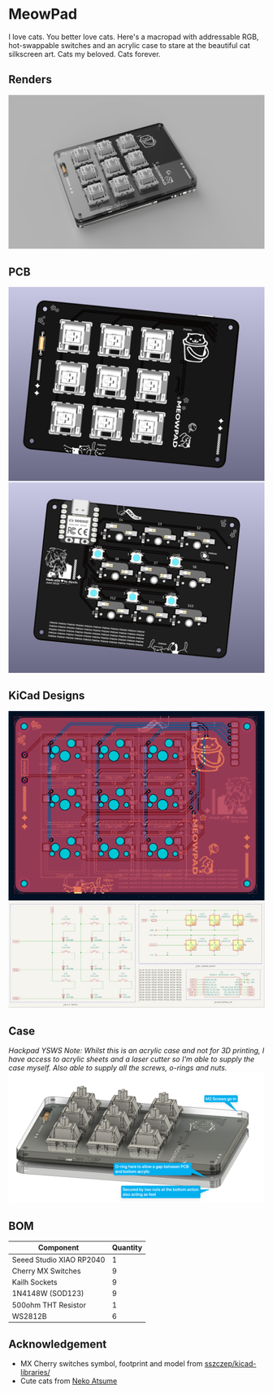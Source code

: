 # MeowPad
I love cats. You better love cats. Here's a macropad with addressable RGB, hot-swappable switches and an acrylic case to stare at the beautiful cat silkscreen art. Cats my beloved. Cats forever.
## Renders
![Render 1](https://github.com/Jayx2u/meowpad/blob/main/assets/render.png?raw=true)

## PCB
![Font of PCB](https://github.com/Jayx2u/meowpad/blob/main/assets/frontpcb.png?raw=true)
![Back of PCB](https://github.com/Jayx2u/meowpad/blob/main/assets/backpcb.png?raw=true)

## KiCad Designs
![PCB](https://github.com/Jayx2u/meowpad/blob/main/assets/pcb.png?raw=true)
![Schematic](https://github.com/Jayx2u/meowpad/blob/main/assets/schematic.png?raw=true)

## Case
_Hackpad YSWS Note: Whilst this is an acrylic case and not for 3D printing, I have access to acrylic sheets and a laser cutter so I'm able to supply the case myself. Also able to supply all the screws, o-rings and nuts._
![Case Design](https://github.com/Jayx2u/meowpad/blob/main/assets/case.png?raw=true)

## BOM
| Component                             | Quantity |
|---------------------------------------|----------|
| Seeed Studio XIAO RP2040              | 1        |
| Cherry MX Switches                    | 9        |
| Kailh Sockets                         | 9        |
| 1N4148W (SOD123)                      | 9        |
| 500ohm THT Resistor                   | 1        |
| WS2812B                               | 6        |

## Acknowledgement
- MX Cherry switches symbol, footprint and model from [sszczep/kicad-libraries/](https://github.com/sszczep/kicad-libraries/tree/master)
- Cute cats from [Neko Atsume](https://www.nekoatsume.com/en/)
